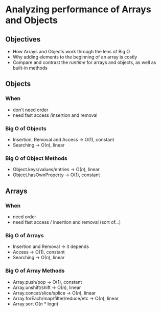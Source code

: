 # Analyzing performance of Arrays and Objects
## Objectives
- How Arrays and Objects work through the lens of Big O
- Why adding elements to the beginning of an array is costly
- Compare and contrast the _runtime_ for arrays and objects, as well as built-in methods

## Objects
### When
- don't need order
- need fast access /insertion and removal
### Big O of Objects
- Insertion, Removal and Access → O(1), constant
- Searching → O($n$), linear
### Big O of Object Methods
- Object.keys/values/entries → O($n$), linear
- Object.hasOwnProperty → O(1), constant

## Arrays
### When
- need order
- need fast access / insertion and removal (sort of...)
### Big O of Arrays
- Insertion and Removal → it depends
- Access → O(1), constant
- Searching → O($n$), linear
### Big O of Array Methods
- Array.push/pop → O(1), constant
- Array.unshift/shift → O($n$), linear
- Array.concat/slice/splice → O($n$), linear
- Array.forEach/map/filter/reduce/etc  → O($n$), linear
- Array.sort O($n$ * log$n$)
